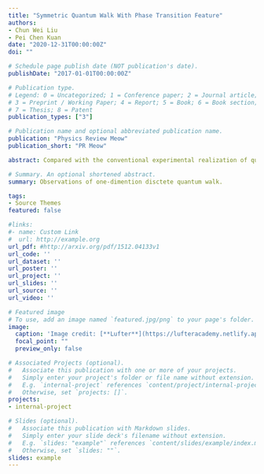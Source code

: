 ```yaml
---
title: "Symmetric Quantum Walk With Phase Transition Feature"
authors:
- Chun Wei Liu
- Pei Chen Kuan
date: "2020-12-31T00:00:00Z"
doi: ""

# Schedule page publish date (NOT publication's date).
publishDate: "2017-01-01T00:00:00Z"

# Publication type.
# Legend: 0 = Uncategorized; 1 = Conference paper; 2 = Journal article;
# 3 = Preprint / Working Paper; 4 = Report; 5 = Book; 6 = Book section;
# 7 = Thesis; 8 = Patent
publication_types: ["3"]

# Publication name and optional abbreviated publication name.
publication: "Physics Review Meow"
publication_short: "PR Meow"

abstract: Compared with the conventional experimental realization of quantum walk, here we consider acase that the shift operator will transfer the qubit symmetrically in space. This new configurationmay help us get rid of possible asymmetric phase contribution in the experiment, and will result ina hybrid two-three states quantum walk. Similar to the three-state case, this symmetric quantumwalk shows a self-trapping feature. However, this phenomenon depends on how we adjust failingprobability as our parameter. There is a phase transition between globally developing quantum walkand self-trapping localized moving wavepackets. Here we will analyze this phenomenon and show arespectable approximated formula to determine the boundary between these two distinct features,and discuss the ways to implement it.

# Summary. An optional shortened abstract.
summary: Observations of one-dimention disctete quantum walk.

tags:
- Source Themes
featured: false

#links:
#- name: Custom Link
#  url: http://example.org
url_pdf: #http://arxiv.org/pdf/1512.04133v1
url_code: ''
url_dataset: ''
url_poster: ''
url_project: ''
url_slides: ''
url_source: ''
url_video: ''

# Featured image
# To use, add an image named `featured.jpg/png` to your page's folder. 
image:
  caption: 'Image credit: [**Lufter**](https://lufteracademy.netlify.app/)'
  focal_point: ""
  preview_only: false

# Associated Projects (optional).
#   Associate this publication with one or more of your projects.
#   Simply enter your project's folder or file name without extension.
#   E.g. `internal-project` references `content/project/internal-project/index.md`.
#   Otherwise, set `projects: []`.
projects:
- internal-project

# Slides (optional).
#   Associate this publication with Markdown slides.
#   Simply enter your slide deck's filename without extension.
#   E.g. `slides: "example"` references `content/slides/example/index.md`.
#   Otherwise, set `slides: ""`.
slides: example
---
```

